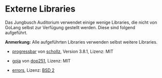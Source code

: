 # Externe Libraries

Das Jungbusch Auditorium verwendet einige wenige Libraries, die nicht von GoLang selbst zur Verfügung gestellt werden. Diese sind folgend aufgeführt. 

**Anmerkung:** Alle aufgeführten Libraries verwenden selbst weitere Libraries.

- [progressbar](https://github.com/schollz/progressbar/) von [schollz](https://github.com/schollz), Version 3.8.1, Lizenz: MIT

- [goja](https://github.com/dop251/goja) von [dop251](https://github.com/dop251), Lizenz: MIT

- [errors](https://github.com/pkg/errors), Lizenz: [BSD 2](https://github.com/pkg/errors/blob/master/LICENSE)


